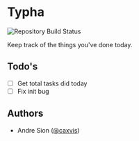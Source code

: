 # Typha
<img src="https://travis-ci.org/caxvis/typha.svg?branch=master" alt="Repository Build Status">

Keep track of the things you've done today.

## Todo's

- [ ] Get total tasks did today
- [ ] Fix init bug

## Authors

- Andre Sion (<a href="https://twitter.com/caxvis">@caxvis</a>)
